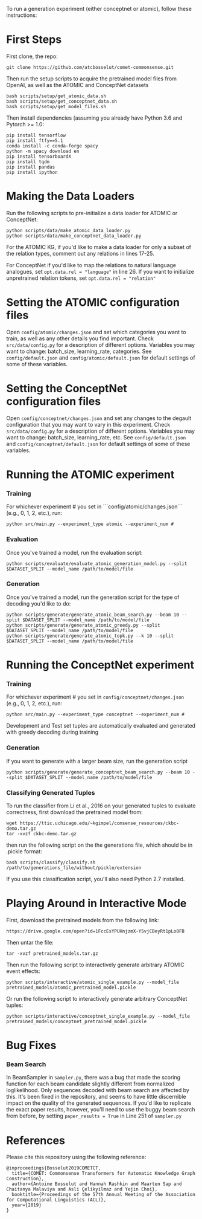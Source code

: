 To run a generation experiment (either conceptnet or atomic), follow these instructions:


<h1>First Steps</h1>

First clone, the repo:

```
git clone https://github.com/atcbosselut/comet-commonsense.git
```

Then run the setup scripts to acquire the pretrained model files from OpenAI, as well as the ATOMIC and ConceptNet datasets

```
bash scripts/setup/get_atomic_data.sh
bash scripts/setup/get_conceptnet_data.sh
bash scripts/setup/get_model_files.sh
```

Then install dependencies (assuming you already have Python 3.6 and Pytorch >= 1.0:

```
pip install tensorflow
pip install ftfy==5.1
conda install -c conda-forge spacy
python -m spacy download en
pip install tensorboardX
pip install tqdm
pip install pandas
pip install ipython
```
<h1> Making the Data Loaders </h1>

Run the following scripts to pre-initialize a data loader for ATOMIC or ConceptNet:

```
python scripts/data/make_atomic_data_loader.py
python scripts/data/make_conceptnet_data_loader.py
```

For the ATOMIC KG, if you'd like to make a data loader for only a subset of the relation types, comment out any relations in lines 17-25. 

For ConceptNet if you'd like to map the relations to natural language analogues, set ```opt.data.rel = "language"``` in line 26. If you want to initialize unpretrained relation tokens, set ```opt.data.rel = "relation"```

<h1> Setting the ATOMIC configuration files </h1>

Open ```config/atomic/changes.json``` and set which categories you want to train, as well as any other details you find important. Check ```src/data/config.py``` for a description of different options. Variables you may want to change: batch_size, learning_rate, categories. See ```config/default.json``` and ```config/atomic/default.json``` for default settings of some of these variables.

<h1> Setting the ConceptNet configuration files </h1>

Open ```config/conceptnet/changes.json``` and set any changes to the degault configuration that you may want to vary in this experiment. Check ```src/data/config.py``` for a description of different options. Variables you may want to change: batch_size, learning_rate, etc. See ```config/default.json``` and ```config/conceptnet/default.json``` for default settings of some of these variables.

<h1> Running the ATOMIC experiment </h1>

<h3> Training </h3>
For whichever experiment # you set in ```config/atomic/changes.json``` (e.g., 0, 1, 2, etc.), run:

```
python src/main.py --experiment_type atomic --experiment_num #
```

<h3> Evaluation </h3>

Once you've trained a model, run the evaluation script:

```
python scripts/evaluate/evaluate_atomic_generation_model.py --split $DATASET_SPLIT --model_name /path/to/model/file
```

<h3> Generation </h3>

Once you've trained a model, run the generation script for the type of decoding you'd like to do:

```
python scripts/generate/generate_atomic_beam_search.py --beam 10 --split $DATASET_SPLIT --model_name /path/to/model/file
python scripts/generate/generate_atomic_greedy.py --split $DATASET_SPLIT --model_name /path/to/model/file
python scripts/generate/generate_atomic_topk.py --k 10 --split $DATASET_SPLIT --model_name /path/to/model/file
```

<h1> Running the ConceptNet experiment </h1>

<h3> Training </h3>

For whichever experiment # you set in ```config/conceptnet/changes.json``` (e.g., 0, 1, 2, etc.), run:

```
python src/main.py --experiment_type conceptnet --experiment_num #
```

Development and Test set tuples are automatically evaluated and generated with greedy decoding during training

<h3> Generation </h3>

If you want to generate with a larger beam size, run the generation script

```
python scripts/generate/generate_conceptnet_beam_search.py --beam 10 --split $DATASET_SPLIT --model_name /path/to/model/file
```

<h3> Classifying Generated Tuples </h3>

To run the classifier from Li et al., 2016 on your generated tuples to evaluate correctness, first download the pretrained model from:

```
wget https://ttic.uchicago.edu/~kgimpel/comsense_resources/ckbc-demo.tar.gz
tar -xvzf ckbc-demo.tar.gz
```

then run the following script on the the generations file, which should be in .pickle format:

```
bash scripts/classify/classify.sh /path/to/generations_file/without/pickle/extension
```
If you use this classification script, you'll also need Python 2.7 installed.

<h1> Playing Around in Interactive Mode </h1>

First, download the pretrained models from the following link:

```
https://drive.google.com/open?id=1FccEsYPUHnjzmX-Y5vjCBeyRt1pLo8FB
```

Then untar the file:

```
tar -xvzf pretrained_models.tar.gz
```

Then run the following script to interactively generate arbitrary ATOMIC event effects:

```
python scripts/interactive/atomic_single_example.py --model_file pretrained_models/atomic_pretrained_model.pickle
```

Or run the following script to interactively generate arbitrary ConceptNet tuples:

```
python scripts/interactive/conceptnet_single_example.py --model_file pretrained_models/conceptnet_pretrained_model.pickle
```

<h1> Bug Fixes </h1>

<h3>Beam Search </h3>

In BeamSampler in `sampler.py`, there was a bug that made the scoring function for each beam candidate slightly different from normalized loglikelihood. Only sequences decoded with beam search are affected by this. It's been fixed in the repository, and seems to have little discernible impact on the quality of the generated sequences. If you'd like to replicate the exact paper results, however, you'll need to use the buggy beam search from before, by setting `paper_results = True` in Line 251 of `sampler.py`

<h1> References </h1> 

Please cite this repository using the following reference:

```
@inproceedings{Bosselut2019COMETCT,
  title={COMET: Commonsense Transformers for Automatic Knowledge Graph Construction},
  author={Antoine Bosselut and Hannah Rashkin and Maarten Sap and Chaitanya Malaviya and Asli Çelikyilmaz and Yejin Choi},
  booktitle={Proceedings of the 57th Annual Meeting of the Association for Computational Linguistics (ACL)},
  year={2019}
}
```
